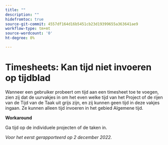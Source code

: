 ```yaml
---
title: ""
description: ""
hidefromtoc: true
source-git-commit: 4557df164d16b5451cb23d19399655a363641ae9
workflow-type: tm+mt
source-wordcount: '0'
ht-degree: 0%

---
```



# Timesheets: Kan tijd niet invoeren op tijdblad

Wanneer een gebruiker probeert om tijd aan een timesheet toe te voegen, zien zij dat de uurvakjes in om het even welke tijd van het Project of de rijen van de Tijd van de Taak uit grijs zijn, en zij kunnen geen tijd in deze vakjes ingaan. Ze kunnen alleen tijd invoeren in het gebied Algemene tijd.

**Workaround**

Ga tijd op de individuele projecten of de taken in.

_Voor het eerst gerapporteerd op 2 december 2022._

